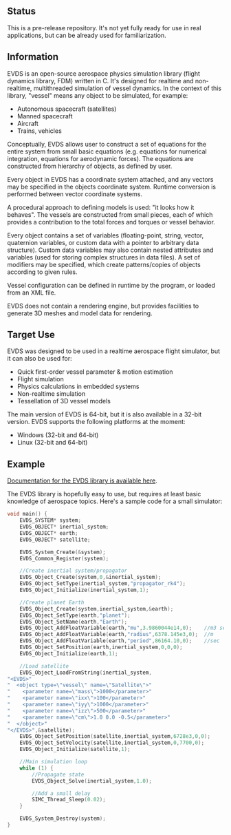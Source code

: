 Status
--------------------------------------------------------------------------------
This is a pre-release repository. It's not yet fully ready for use in real applications,
but can be already used for familiarization.

Information
--------------------------------------------------------------------------------
EVDS is an open-source aerospace physics simulation library (flight dynamics library, FDM)
written in C. It's designed for realtime and non-realtime, multithreaded simulation
of vessel dynamics. In the context of this library, "vessel" means any object to be
simulated, for example:
 - Autonomous spacecraft (satellites)
 - Manned spacecraft
 - Aircraft
 - Trains, vehicles

Conceptually, EVDS allows user to construct a set of equations for the entire
system from small basic equations (e.g. equations for numerical integration,
equations for aerodynamic forces). The equations are constructed from hierarchy
of objects, as defined by user.

Every object in EVDS has a coordinate system attached, and any vectors may be
specified in the objects coordinate system. Runtime conversion is performed
between vector coordinate systems.

A procedural approach to defining models is used: "it looks how it behaves".
The vessels are constructed from small pieces, each of which provides a contribution
to the total forces and torques or vessel behavior.

Every object contains a set of variables (floating-point, string, vector, quaternion
variables, or custom data with a pointer to arbitrary data structure). Custom
data variables may also contain nested attributes and variables (used for
storing complex structures in data files). A set of modifiers may be specified,
which create patterns/copies of objects according to given rules.

Vessel configuration can be defined in runtime by the program, or loaded from
an XML file.

EVDS does not contain a rendering engine, but provides facilities to generate
3D meshes and model data for rendering.

Target Use
--------------------------------------------------------------------------------
EVDS was designed to be used in a realtime aerospace flight simulator, but
it can also be used for:
 - Quick first-order vessel parameter & motion estimation
 - Flight simulation
 - Physics calculations in embedded systems
 - Non-realtime simulation
 - Tessellation of 3D vessel models

The main version of EVDS is 64-bit, but it is also available in a 32-bit version.
EVDS supports the following platforms at the moment:
 - Windows (32-bit and 64-bit)
 - Linux (32-bit and 64-bit)
 
Example
--------------------------------------------------------------------------------
[Documentation for the EVDS library is available here](http://evds.wireos.com/).

The EVDS library is hopefully easy to use, but requires at least basic knowledge
of aerospace topics. Here's a sample code for a small simulator:
```c
void main() {
	EVDS_SYSTEM* system;
	EVDS_OBJECT* inertial_system;
	EVDS_OBJECT* earth;
	EVDS_OBJECT* satellite;

	EVDS_System_Create(&system);
	EVDS_Common_Register(system);

	//Create inertial system/propagator
	EVDS_Object_Create(system,0,&inertial_system);
	EVDS_Object_SetType(inertial_system,"propagator_rk4");
	EVDS_Object_Initialize(inertial_system,1);

	//Create planet Earth
	EVDS_Object_Create(system,inertial_system,&earth);
	EVDS_Object_SetType(earth,"planet");
	EVDS_Object_SetName(earth,"Earth");
	EVDS_Object_AddFloatVariable(earth,"mu",3.9860044e14,0);    //m3 sec-2
	EVDS_Object_AddFloatVariable(earth,"radius",6378.145e3,0);  //m
	EVDS_Object_AddFloatVariable(earth,"period",86164.10,0);    //sec
	EVDS_Object_SetPosition(earth,inertial_system,0,0,0);
	EVDS_Object_Initialize(earth,1);

	//Load satellite
	EVDS_Object_LoadFromString(inertial_system,
"<EVDS>"
"  <object type=\"vessel\" name=\"Satellite\">"
"    <parameter name=\"mass\">1000</parameter>"
"    <parameter name=\"ixx\">100</parameter>"
"    <parameter name=\"iyy\">1000</parameter>"
"    <parameter name=\"izz\">500</parameter>"
"    <parameter name=\"cm\">1.0 0.0 -0.5</parameter>"
"  </object>"
"</EVDS>",&satellite);
	EVDS_Object_SetPosition(satellite,inertial_system,6728e3,0,0);
	EVDS_Object_SetVelocity(satellite,inertial_system,0,7700,0);
	EVDS_Object_Initialize(satellite,1);

	//Main simulation loop
	while (1) {
		//Propagate state
		EVDS_Object_Solve(inertial_system,1.0);

		//Add a small delay
		SIMC_Thread_Sleep(0.02);
	}

	EVDS_System_Destroy(system);
}
```
